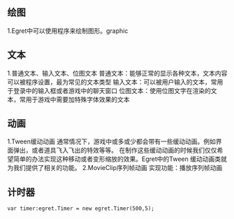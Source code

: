 ## 绘图
1.Egret中可以使用程序来绘制图形。graphic

## 文本
1.普通文本、输入文本、位图文本
普通文本：能够正常的显示各种文本，文本内容可以被程序设置，最为常见的文本类型
输入文本：可以被用户输入的文本，常用于登录中的输入框或者游戏中的聊天窗口
位图文本：使用位图文字在渲染的文本，常用于游戏中需要加特殊字体效果的文本

## 动画
1.Tween缓动动画
通常情况下，游戏中或多或少都会带有一些缓动动画。例如界面弹出，或者道具飞入飞出的特效等等。
在制作这些缓动动画的时候我们仅仅希望简单的办法实现这种移动或者变形缩放的效果。Egret中的Tween
缓动动画类就为我们提供了相关的功能。
2.MovieClip序列帧动画
实现功能：播放序列帧动画

## 计时器
`var timer:egret.Timer = new egret.Timer(500,5);`

